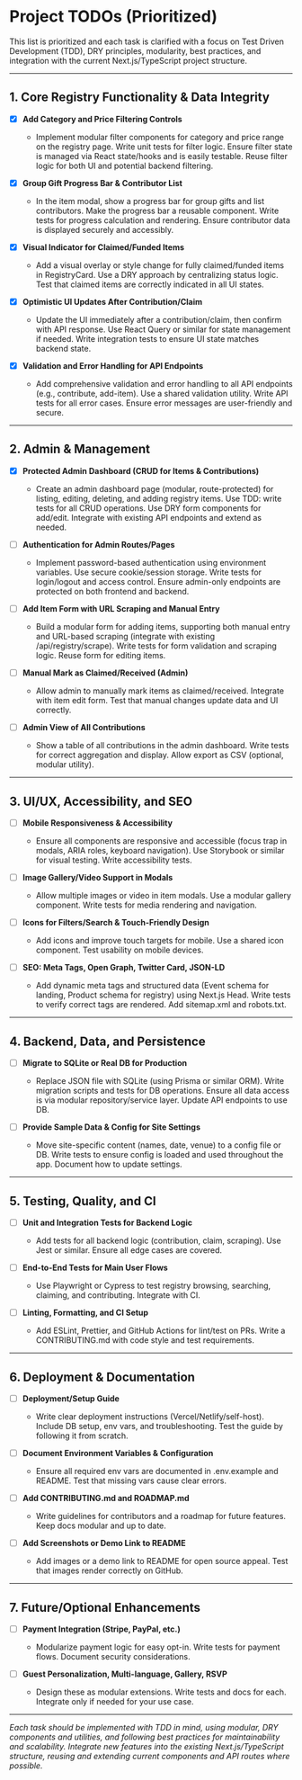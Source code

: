 # Project TODOs (Prioritized)

This list is prioritized and each task is clarified with a focus on Test Driven Development (TDD), DRY principles, modularity, best practices, and integration with the current Next.js/TypeScript project structure.

---

## 1. Core Registry Functionality & Data Integrity

- [X] **Add Category and Price Filtering Controls**
  - Implement modular filter components for category and price range on the registry page. Write unit tests for filter logic. Ensure filter state is managed via React state/hooks and is easily testable. Reuse filter logic for both UI and potential backend filtering.

- [X] **Group Gift Progress Bar & Contributor List**
  - In the item modal, show a progress bar for group gifts and list contributors. Make the progress bar a reusable component. Write tests for progress calculation and rendering. Ensure contributor data is displayed securely and accessibly.

- [X] **Visual Indicator for Claimed/Funded Items**
  - Add a visual overlay or style change for fully claimed/funded items in RegistryCard. Use a DRY approach by centralizing status logic. Test that claimed items are correctly indicated in all UI states.

- [X] **Optimistic UI Updates After Contribution/Claim**
  - Update the UI immediately after a contribution/claim, then confirm with API response. Use React Query or similar for state management if needed. Write integration tests to ensure UI state matches backend state.

- [X] **Validation and Error Handling for API Endpoints**
  - Add comprehensive validation and error handling to all API endpoints (e.g., contribute, add-item). Use a shared validation utility. Write API tests for all error cases. Ensure error messages are user-friendly and secure.

---

## 2. Admin & Management

- [X] **Protected Admin Dashboard (CRUD for Items & Contributions)**
  - Create an admin dashboard page (modular, route-protected) for listing, editing, deleting, and adding registry items. Use TDD: write tests for all CRUD operations. Use DRY form components for add/edit. Integrate with existing API endpoints and extend as needed.

- [ ] **Authentication for Admin Routes/Pages**
  - Implement password-based authentication using environment variables. Use secure cookie/session storage. Write tests for login/logout and access control. Ensure admin-only endpoints are protected on both frontend and backend.

- [ ] **Add Item Form with URL Scraping and Manual Entry**
  - Build a modular form for adding items, supporting both manual entry and URL-based scraping (integrate with existing /api/registry/scrape). Write tests for form validation and scraping logic. Reuse form for editing items.

- [ ] **Manual Mark as Claimed/Received (Admin)**
  - Allow admin to manually mark items as claimed/received. Integrate with item edit form. Test that manual changes update data and UI correctly.

- [ ] **Admin View of All Contributions**
  - Show a table of all contributions in the admin dashboard. Write tests for correct aggregation and display. Allow export as CSV (optional, modular utility).

---

## 3. UI/UX, Accessibility, and SEO

- [ ] **Mobile Responsiveness & Accessibility**
  - Ensure all components are responsive and accessible (focus trap in modals, ARIA roles, keyboard navigation). Use Storybook or similar for visual testing. Write accessibility tests.

- [ ] **Image Gallery/Video Support in Modals**
  - Allow multiple images or video in item modals. Use a modular gallery component. Write tests for media rendering and navigation.

- [ ] **Icons for Filters/Search & Touch-Friendly Design**
  - Add icons and improve touch targets for mobile. Use a shared icon component. Test usability on mobile devices.

- [ ] **SEO: Meta Tags, Open Graph, Twitter Card, JSON-LD**
  - Add dynamic meta tags and structured data (Event schema for landing, Product schema for registry) using Next.js Head. Write tests to verify correct tags are rendered. Add sitemap.xml and robots.txt.

---

## 4. Backend, Data, and Persistence

- [ ] **Migrate to SQLite or Real DB for Production**
  - Replace JSON file with SQLite (using Prisma or similar ORM). Write migration scripts and tests for DB operations. Ensure all data access is via modular repository/service layer. Update API endpoints to use DB.

- [ ] **Provide Sample Data & Config for Site Settings**
  - Move site-specific content (names, date, venue) to a config file or DB. Write tests to ensure config is loaded and used throughout the app. Document how to update settings.

---

## 5. Testing, Quality, and CI

- [ ] **Unit and Integration Tests for Backend Logic**
  - Add tests for all backend logic (contribution, claim, scraping). Use Jest or similar. Ensure all edge cases are covered.

- [ ] **End-to-End Tests for Main User Flows**
  - Use Playwright or Cypress to test registry browsing, searching, claiming, and contributing. Integrate with CI.

- [ ] **Linting, Formatting, and CI Setup**
  - Add ESLint, Prettier, and GitHub Actions for lint/test on PRs. Write a CONTRIBUTING.md with code style and test requirements.

---

## 6. Deployment & Documentation

- [ ] **Deployment/Setup Guide**
  - Write clear deployment instructions (Vercel/Netlify/self-host). Include DB setup, env vars, and troubleshooting. Test the guide by following it from scratch.

- [ ] **Document Environment Variables & Configuration**
  - Ensure all required env vars are documented in .env.example and README. Test that missing vars cause clear errors.

- [ ] **Add CONTRIBUTING.md and ROADMAP.md**
  - Write guidelines for contributors and a roadmap for future features. Keep docs modular and up to date.

- [ ] **Add Screenshots or Demo Link to README**
  - Add images or a demo link to README for open source appeal. Test that images render correctly on GitHub.

---

## 7. Future/Optional Enhancements

- [ ] **Payment Integration (Stripe, PayPal, etc.)**
  - Modularize payment logic for easy opt-in. Write tests for payment flows. Document security considerations.

- [ ] **Guest Personalization, Multi-language, Gallery, RSVP**
  - Design these as modular extensions. Write tests and docs for each. Integrate only if needed for your use case.

---

*Each task should be implemented with TDD in mind, using modular, DRY components and utilities, and following best practices for maintainability and scalability. Integrate new features into the existing Next.js/TypeScript structure, reusing and extending current components and API routes where possible.*
